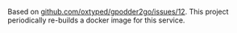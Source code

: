 Based on [github.com/oxtyped/gpodder2go/issues/12](https://github.com/oxtyped/gpodder2go/issues/12). This project periodically re-builds a docker image for this service.